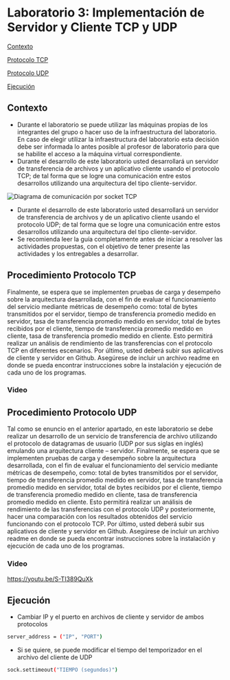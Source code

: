 # Laboratorio 3: Implementación de Servidor y Cliente TCP y UDP

[Contexto](#contexto)

[Protocolo TCP](#tcp)

[Protocolo UDP](#udp)

[Ejecución](#ejecucion)

## <a name="contexto"></a> Contexto

- Durante el laboratorio se puede utilizar las máquinas propias de los integrantes del grupo o hacer
uso de la infraestructura del laboratorio. En caso de elegir utilizar la infraestructura del laboratorio
esta decisión debe ser informada lo antes posible al profesor de laboratorio para que se habilite el
acceso a la máquina virtual correspondiente.
- Durante el desarrollo de este laboratorio usted desarrollará un servidor de transferencia de archivos
y un aplicativo cliente usando el protocolo TCP; de tal forma que se logre una comunicación entre
estos desarrollos utilizando una arquitectura del tipo cliente-servidor.

![Diagrama de comunicación por socket TCP](https://www.solvetic.com/uploads/monthly_12_2013/tutorials-2308-0-27579200-1385956835.jpg "Diagrama de comunicación por socket TCP")

- Durante el desarrollo de este laboratorio usted desarrollará un servidor de transferencia de archivos
y de un aplicativo cliente usando el protocolo UDP; de tal forma que se logre una comunicación
entre estos desarrollos utilizando una arquitectura del tipo cliente-servidor.
- Se recomienda leer la guía completamente antes de iniciar a resolver las actividades propuestas,
con el objetivo de tener presente las actividades y los entregables a desarrollar.

## <a name="tcp"></a> Procedimiento Protocolo TCP

Finalmente, se espera que se implementen pruebas de carga y desempeño sobre la arquitectura desarrollada, con el fin de evaluar el funcionamiento del servicio mediante métricas de desempeño como: total de bytes transmitidos por el servidor, tiempo de transferencia promedio medido en servidor, tasa de transferencia promedio medido en servidor, total de bytes recibidos por el cliente, tiempo de transferencia promedio medido en cliente, tasa de transferencia promedio medido en cliente. Esto permitirá realizar un análisis de rendimiento de las transferencias con el protocolo TCP en diferentes escenarios. Por último, usted deberá subir sus aplicativos de cliente y servidor en Github. Asegúrese de incluir un archivo readme en donde se pueda encontrar instrucciones sobre la instalación y ejecución de cada uno de los programas.

### <a name="tcp"></a> Video


## <a name="udp"></a> Procedimiento Protocolo UDP

Tal como se enuncio en el anterior apartado, en este laboratorio se debe realizar un desarrollo de un servicio de transferencia de archivo utilizando el protocolo de datagramas de usuario (UDP por sus siglas
en inglés) emulando una arquitectura cliente – servidor. Finalmente, se espera que se implementen pruebas de carga y desempeño sobre la arquitectura desarrollada, con el fin de evaluar el funcionamiento del servicio mediante métricas de desempeño, como: total de bytes transmitidos por el servidor, tiempo de transferencia promedio medido en servidor, tasa de transferencia promedio medido en servidor, total de bytes recibidos por el cliente, tiempo de transferencia promedio medido en cliente, tasa de transferencia promedio medido en cliente. Esto permitirá realizar un análisis de rendimiento de las transferencias con el protocolo UDP y posteriormente, hacer una comparación con los resultados obtenidos del servicio funcionando con el protocolo TCP. Por último, usted deberá subir sus aplicativos de cliente y servidor en Github. Asegúrese de incluir un
archivo readme en donde se pueda encontrar instrucciones sobre la instalación y ejecución de cada uno de los programas.

### <a name="udp"></a> Video
https://youtu.be/S-TI389QuXk

## <a name="ejecucion"></a> Ejecución

- Cambiar IP y el puerto en archivos de cliente y servidor de ambos protocolos
```bash
server_address = ("IP", "PORT")
```

- Si se quiere, se puede modificar el tiempo del temporizador en el archivo del cliente de UDP
```bash
sock.settimeout("TIEMPO (segundos)")
```
